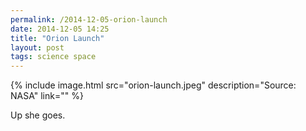 ```yaml
---
permalink: /2014-12-05-orion-launch
date: 2014-12-05 14:25
title: "Orion Launch"
layout: post
tags: science space
---
```


{% include image.html src="orion-launch.jpeg" description="Source: NASA" link="" %}

Up she goes.
